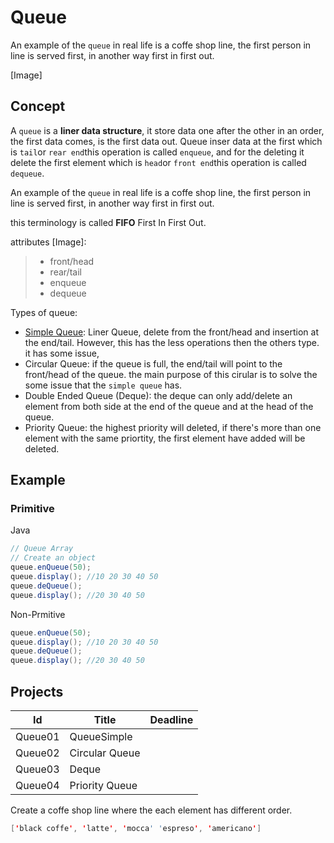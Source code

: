 # Queue

An example of the `queue` in real life is a coffe shop line, the first person in line is served first, in another way first in first out.

[Image]

## Concept

A `queue` is a **liner data structure**, it store data one after the other in an order, the first data comes, is the first data out. Queue inser data at the first which is `tail`or `rear end`this operation is called `enqueue`, and for the deleting it delete the first element which is `head`or `front end`this operation is called `dequeue`.

An example of the `queue` in real life is a coffe shop line, the first person in line is served first, in another way first in first out.

this terminology is called **FIFO** First In First Out.

attributes [Image]:

> * front/head
> * rear/tail
> * enqueue
> * dequeue

Types of queue:

* [Simple Queue](): Liner Queue, delete from the front/head and insertion at the end/tail. However, this has the less operations then the others type. it has some issue,
* Circular Queue: if the queue is full, the end/tail will point to the front/head of the queue. the main purpose of this cirular is to solve the some issue that the `simple queue` has.
* Double Ended Queue (Deque): the deque can only add/delete an element from both side at the end of the queue and at the head of the queue.
* Priority Queue: the highest priority will deleted, if there's more than one element with the same priortity, the first element have added will be deleted.

## Example

### Primitive

Java

````Java
// Queue Array
// Create an object 
queue.enQueue(50);
queue.display(); //10 20 30 40 50
queue.deQueue();
queue.display(); //20 30 40 50
````

Non-Prmitive

````Java
queue.enQueue(50);
queue.display(); //10 20 30 40 50
queue.deQueue();
queue.display(); //20 30 40 50
````

## Projects

| Id      | Title          | Deadline |
| ------- | -------------- | -------- |
| Queue01 | QueueSimple    |          |
| Queue02 | Circular Queue |          |
| Queue03 | Deque |          |
| Queue04 | Priority Queue |          |

Create a coffe shop line where the each element has different order.

```Java
['black coffe', 'latte', 'mocca' 'espreso', 'americano']
```

